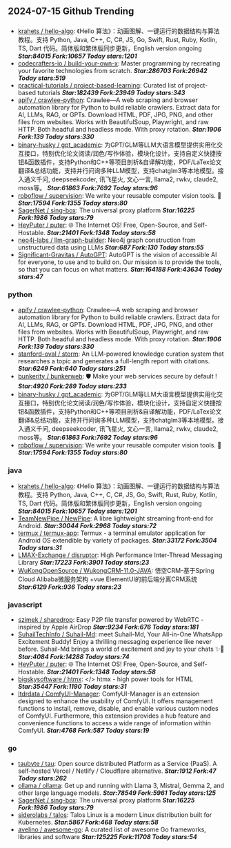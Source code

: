 ## 2024-07-15 Github Trending

### 
* [krahets / hello-algo](https://github.com/krahets/hello-algo): 《Hello 算法》：动画图解、一键运行的数据结构与算法教程。支持 Python, Java, C++, C, C#, JS, Go, Swift, Rust, Ruby, Kotlin, TS, Dart 代码。简体版和繁体版同步更新，English version ongoing ***Star:84015 Fork:10657 Today stars:1201***
* [codecrafters-io / build-your-own-x](https://github.com/codecrafters-io/build-your-own-x): Master programming by recreating your favorite technologies from scratch. ***Star:286703 Fork:26942 Today stars:519***
* [practical-tutorials / project-based-learning](https://github.com/practical-tutorials/project-based-learning): Curated list of project-based tutorials ***Star:182439 Fork:23949 Today stars:343***
* [apify / crawlee-python](https://github.com/apify/crawlee-python): Crawlee—A web scraping and browser automation library for Python to build reliable crawlers. Extract data for AI, LLMs, RAG, or GPTs. Download HTML, PDF, JPG, PNG, and other files from websites. Works with BeautifulSoup, Playwright, and raw HTTP. Both headful and headless mode. With proxy rotation. ***Star:1906 Fork:139 Today stars:330***
* [binary-husky / gpt_academic](https://github.com/binary-husky/gpt_academic): 为GPT/GLM等LLM大语言模型提供实用化交互接口，特别优化论文阅读/润色/写作体验，模块化设计，支持自定义快捷按钮&函数插件，支持Python和C++等项目剖析&自译解功能，PDF/LaTex论文翻译&总结功能，支持并行问询多种LLM模型，支持chatglm3等本地模型。接入通义千问, deepseekcoder, 讯飞星火, 文心一言, llama2, rwkv, claude2, moss等。 ***Star:61863 Fork:7692 Today stars:96***
* [roboflow / supervision](https://github.com/roboflow/supervision): We write your reusable computer vision tools. 💜 ***Star:17594 Fork:1355 Today stars:80***
* [SagerNet / sing-box](https://github.com/SagerNet/sing-box): The universal proxy platform ***Star:16225 Fork:1986 Today stars:79***
* [HeyPuter / puter](https://github.com/HeyPuter/puter): 🌐 The Internet OS! Free, Open-Source, and Self-Hostable. ***Star:21401 Fork:1348 Today stars:58***
* [neo4j-labs / llm-graph-builder](https://github.com/neo4j-labs/llm-graph-builder): Neo4j graph construction from unstructured data using LLMs ***Star:687 Fork:130 Today stars:55***
* [Significant-Gravitas / AutoGPT](https://github.com/Significant-Gravitas/AutoGPT): AutoGPT is the vision of accessible AI for everyone, to use and to build on. Our mission is to provide the tools, so that you can focus on what matters. ***Star:164188 Fork:43634 Today stars:47***

### python
* [apify / crawlee-python](https://github.com/apify/crawlee-python): Crawlee—A web scraping and browser automation library for Python to build reliable crawlers. Extract data for AI, LLMs, RAG, or GPTs. Download HTML, PDF, JPG, PNG, and other files from websites. Works with BeautifulSoup, Playwright, and raw HTTP. Both headful and headless mode. With proxy rotation. ***Star:1906 Fork:139 Today stars:330***
* [stanford-oval / storm](https://github.com/stanford-oval/storm): An LLM-powered knowledge curation system that researches a topic and generates a full-length report with citations. ***Star:6249 Fork:640 Today stars:251***
* [bunkerity / bunkerweb](https://github.com/bunkerity/bunkerweb): 🛡️ Make your web services secure by default ! ***Star:4920 Fork:289 Today stars:233***
* [binary-husky / gpt_academic](https://github.com/binary-husky/gpt_academic): 为GPT/GLM等LLM大语言模型提供实用化交互接口，特别优化论文阅读/润色/写作体验，模块化设计，支持自定义快捷按钮&函数插件，支持Python和C++等项目剖析&自译解功能，PDF/LaTex论文翻译&总结功能，支持并行问询多种LLM模型，支持chatglm3等本地模型。接入通义千问, deepseekcoder, 讯飞星火, 文心一言, llama2, rwkv, claude2, moss等。 ***Star:61863 Fork:7692 Today stars:96***
* [roboflow / supervision](https://github.com/roboflow/supervision): We write your reusable computer vision tools. 💜 ***Star:17594 Fork:1355 Today stars:80***

### java
* [krahets / hello-algo](https://github.com/krahets/hello-algo): 《Hello 算法》：动画图解、一键运行的数据结构与算法教程。支持 Python, Java, C++, C, C#, JS, Go, Swift, Rust, Ruby, Kotlin, TS, Dart 代码。简体版和繁体版同步更新，English version ongoing ***Star:84015 Fork:10657 Today stars:1201***
* [TeamNewPipe / NewPipe](https://github.com/TeamNewPipe/NewPipe): A libre lightweight streaming front-end for Android. ***Star:30044 Fork:2968 Today stars:72***
* [termux / termux-app](https://github.com/termux/termux-app): Termux - a terminal emulator application for Android OS extendible by variety of packages. ***Star:33172 Fork:3504 Today stars:31***
* [LMAX-Exchange / disruptor](https://github.com/LMAX-Exchange/disruptor): High Performance Inter-Thread Messaging Library ***Star:17223 Fork:3901 Today stars:23***
* [WuKongOpenSource / WukongCRM-11.0-JAVA](https://github.com/WuKongOpenSource/WukongCRM-11.0-JAVA): 悟空CRM-基于Spring Cloud Alibaba微服务架构 +vue ElementUI的前后端分离CRM系统 ***Star:6129 Fork:936 Today stars:23***

### javascript
* [szimek / sharedrop](https://github.com/szimek/sharedrop): Easy P2P file transfer powered by WebRTC - inspired by Apple AirDrop ***Star:9234 Fork:676 Today stars:181***
* [SuhailTechInfo / Suhail-Md](https://github.com/SuhailTechInfo/Suhail-Md): meet Suhail-Md, Your All-in-One WhatsApp Excitement Buddy! Enjoy a thrilling messaging experience like never before. Suhail-Md brings a world of excitement and joy to your chats ✨🤖 ***Star:4084 Fork:14288 Today stars:74***
* [HeyPuter / puter](https://github.com/HeyPuter/puter): 🌐 The Internet OS! Free, Open-Source, and Self-Hostable. ***Star:21401 Fork:1348 Today stars:58***
* [bigskysoftware / htmx](https://github.com/bigskysoftware/htmx): </> htmx - high power tools for HTML ***Star:35447 Fork:1190 Today stars:31***
* [ltdrdata / ComfyUI-Manager](https://github.com/ltdrdata/ComfyUI-Manager): ComfyUI-Manager is an extension designed to enhance the usability of ComfyUI. It offers management functions to install, remove, disable, and enable various custom nodes of ComfyUI. Furthermore, this extension provides a hub feature and convenience functions to access a wide range of information within ComfyUI. ***Star:4768 Fork:587 Today stars:19***

### go
* [taubyte / tau](https://github.com/taubyte/tau): Open source distributed Platform as a Service (PaaS). A self-hosted Vercel / Netlify / Cloudflare alternative. ***Star:1912 Fork:47 Today stars:262***
* [ollama / ollama](https://github.com/ollama/ollama): Get up and running with Llama 3, Mistral, Gemma 2, and other large language models. ***Star:78549 Fork:5961 Today stars:125***
* [SagerNet / sing-box](https://github.com/SagerNet/sing-box): The universal proxy platform ***Star:16225 Fork:1986 Today stars:79***
* [siderolabs / talos](https://github.com/siderolabs/talos): Talos Linux is a modern Linux distribution built for Kubernetes. ***Star:5867 Fork:468 Today stars:58***
* [avelino / awesome-go](https://github.com/avelino/awesome-go): A curated list of awesome Go frameworks, libraries and software ***Star:125225 Fork:11708 Today stars:54***
